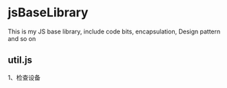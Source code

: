 # jsBaseLibrary
This is my JS base library, include code bits, encapsulation, Design pattern and so on

## util.js
1、检查设备
